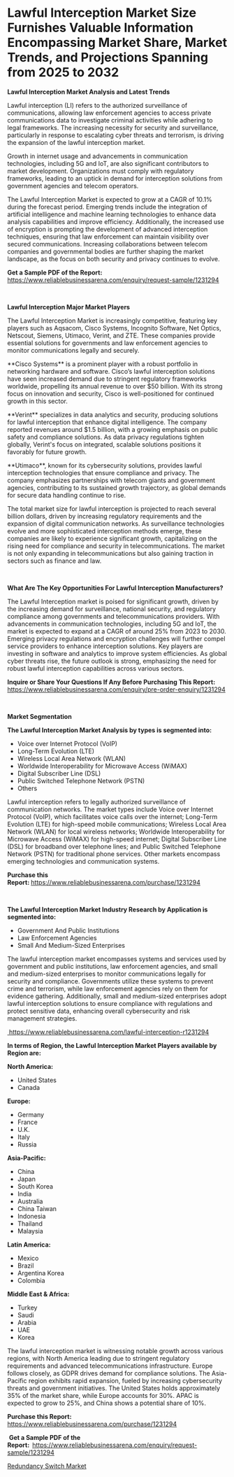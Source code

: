 <p><h1>Lawful Interception Market Size Furnishes Valuable Information Encompassing Market Share, Market Trends, and Projections Spanning from 2025 to 2032</h1></p><p><strong>Lawful Interception Market Analysis and Latest Trends</strong></p>
<p><p>Lawful interception (LI) refers to the authorized surveillance of communications, allowing law enforcement agencies to access private communications data to investigate criminal activities while adhering to legal frameworks. The increasing necessity for security and surveillance, particularly in response to escalating cyber threats and terrorism, is driving the expansion of the lawful interception market. </p><p>Growth in internet usage and advancements in communication technologies, including 5G and IoT, are also significant contributors to market development. Organizations must comply with regulatory frameworks, leading to an uptick in demand for interception solutions from government agencies and telecom operators. </p><p>The Lawful Interception Market is expected to grow at a CAGR of 10.1% during the forecast period. Emerging trends include the integration of artificial intelligence and machine learning technologies to enhance data analysis capabilities and improve efficiency. Additionally, the increased use of encryption is prompting the development of advanced interception techniques, ensuring that law enforcement can maintain visibility over secured communications. Increasing collaborations between telecom companies and governmental bodies are further shaping the market landscape, as the focus on both security and privacy continues to evolve.</p></p>
<p><strong>Get a Sample PDF of the Report:&nbsp;</strong> <a href="https://www.reliablebusinessarena.com/enquiry/request-sample/1231294?utm_campaign=2530&utm_medium=2&utm_source=Github&utm_content=ia&utm_term=08042025&utm_id=lawful-interception">https://www.reliablebusinessarena.com/enquiry/request-sample/1231294</a></p>
<p>&nbsp;</p>
<p><strong>Lawful Interception Major Market Players</strong></p>
<p><p>The Lawful Interception Market is increasingly competitive, featuring key players such as Aqsacom, Cisco Systems, Incognito Software, Net Optics, Netscout, Siemens, Utimaco, Verint, and ZTE. These companies provide essential solutions for governments and law enforcement agencies to monitor communications legally and securely.</p><p>**Cisco Systems** is a prominent player with a robust portfolio in networking hardware and software. Cisco’s lawful interception solutions have seen increased demand due to stringent regulatory frameworks worldwide, propelling its annual revenue to over $50 billion. With its strong focus on innovation and security, Cisco is well-positioned for continued growth in this sector.</p><p>**Verint** specializes in data analytics and security, producing solutions for lawful interception that enhance digital intelligence. The company reported revenues around $1.5 billion, with a growing emphasis on public safety and compliance solutions. As data privacy regulations tighten globally, Verint's focus on integrated, scalable solutions positions it favorably for future growth.</p><p>**Utimaco**, known for its cybersecurity solutions, provides lawful interception technologies that ensure compliance and privacy. The company emphasizes partnerships with telecom giants and government agencies, contributing to its sustained growth trajectory, as global demands for secure data handling continue to rise.</p><p>The total market size for lawful interception is projected to reach several billion dollars, driven by increasing regulatory requirements and the expansion of digital communication networks. As surveillance technologies evolve and more sophisticated interception methods emerge, these companies are likely to experience significant growth, capitalizing on the rising need for compliance and security in telecommunications. The market is not only expanding in telecommunications but also gaining traction in sectors such as finance and law.</p></p>
<p>&nbsp;</p>
<p><strong>What Are The Key Opportunities For Lawful Interception Manufacturers?</strong></p>
<p><p>The Lawful Interception market is poised for significant growth, driven by the increasing demand for surveillance, national security, and regulatory compliance among governments and telecommunications providers. With advancements in communication technologies, including 5G and IoT, the market is expected to expand at a CAGR of around 25% from 2023 to 2030. Emerging privacy regulations and encryption challenges will further compel service providers to enhance interception solutions. Key players are investing in software and analytics to improve system efficiencies. As global cyber threats rise, the future outlook is strong, emphasizing the need for robust lawful interception capabilities across various sectors.</p></p>
<p><strong>Inquire or Share Your Questions If Any Before Purchasing This Report:</strong> <a href="https://www.reliablebusinessarena.com/enquiry/pre-order-enquiry/1231294?utm_campaign=2530&utm_medium=2&utm_source=Github&utm_content=ia&utm_term=08042025&utm_id=lawful-interception">https://www.reliablebusinessarena.com/enquiry/pre-order-enquiry/1231294</a></p>
<p>&nbsp;</p>
<p><strong>Market Segmentation</strong></p>
<p><strong>The Lawful Interception Market Analysis by types is segmented into:</strong></p>
<p><ul><li>Voice over Internet Protocol (VoIP)</li><li>Long-Term Evolution (LTE)</li><li>Wireless Local Area Network (WLAN)</li><li>Worldwide Interoperability for Microwave Access (WiMAX)</li><li>Digital Subscriber Line (DSL)</li><li>Public Switched Telephone Network (PSTN)</li><li>Others</li></ul></p>
<p><p>Lawful interception refers to legally authorized surveillance of communication networks. The market types include Voice over Internet Protocol (VoIP), which facilitates voice calls over the internet; Long-Term Evolution (LTE) for high-speed mobile communications; Wireless Local Area Network (WLAN) for local wireless networks; Worldwide Interoperability for Microwave Access (WiMAX) for high-speed internet; Digital Subscriber Line (DSL) for broadband over telephone lines; and Public Switched Telephone Network (PSTN) for traditional phone services. Other markets encompass emerging technologies and communication systems.</p></p>
<p><strong>Purchase this Report:&nbsp;</strong><a href="https://www.reliablebusinessarena.com/purchase/1231294?utm_campaign=2530&utm_medium=2&utm_source=Github&utm_content=ia&utm_term=08042025&utm_id=lawful-interception">https://www.reliablebusinessarena.com/purchase/1231294</a></p>
<p>&nbsp;</p>
<p><strong>The Lawful Interception Market Industry Research by Application is segmented into:</strong></p>
<p><ul><li>Government And Public Institutions</li><li>Law Enforcement Agencies</li><li>Small And Medium-Sized Enterprises</li></ul></p>
<p><p>The lawful interception market encompasses systems and services used by government and public institutions, law enforcement agencies, and small and medium-sized enterprises to monitor communications legally for security and compliance. Governments utilize these systems to prevent crime and terrorism, while law enforcement agencies rely on them for evidence gathering. Additionally, small and medium-sized enterprises adopt lawful interception solutions to ensure compliance with regulations and protect sensitive data, enhancing overall cybersecurity and risk management strategies.</p></p>
<p><a href="https://www.reliablebusinessarena.com/lawful-interception-r1231294?utm_campaign=2530&utm_medium=2&utm_source=Github&utm_content=ia&utm_term=08042025&utm_id=lawful-interception">&nbsp;https://www.reliablebusinessarena.com/lawful-interception-r1231294</a></p>
<p><strong>In terms of Region, the Lawful Interception Market Players available by Region are:</strong></p>
<p>
    <p> <strong> North America: </strong>
        <ul>
            <li>United States</li>
            <li>Canada</li>
        </ul>
        </p> 
    <p> <strong> Europe: </strong>
        <ul>
            <li>Germany</li>
            <li>France</li>
            <li>U.K.</li>
            <li>Italy</li>
            <li>Russia</li>
        </ul>
        </p> 
    <p> <strong> Asia-Pacific: </strong>
        <ul>
            <li>China</li>
            <li>Japan</li>
            <li>South Korea</li>
            <li>India</li>
            <li>Australia</li>
            <li>China Taiwan</li>
            <li>Indonesia</li>
            <li>Thailand</li>
            <li>Malaysia</li>
        </ul>
        </p> 
    <p> <strong> Latin America: </strong>
        <ul>
            <li>Mexico</li>
            <li>Brazil</li>
            <li>Argentina Korea</li>
            <li>Colombia</li>
        </ul>
        </p> 
    <p> <strong> Middle East & Africa: </strong>
        <ul>
            <li>Turkey</li>
            <li>Saudi</li>
            <li>Arabia</li>
            <li>UAE</li>
            <li>Korea</li>
        </ul>
    </p>
    </p>
<p><p>The lawful interception market is witnessing notable growth across various regions, with North America leading due to stringent regulatory requirements and advanced telecommunications infrastructure. Europe follows closely, as GDPR drives demand for compliance solutions. The Asia-Pacific region exhibits rapid expansion, fueled by increasing cybersecurity threats and government initiatives. The United States holds approximately 35% of the market share, while Europe accounts for 30%. APAC is expected to grow to 25%, and China shows a potential share of 10%.</p></p>
<p><strong>Purchase this Report: </strong><a href="https://www.reliablebusinessarena.com/purchase/1231294?utm_campaign=2530&utm_medium=2&utm_source=Github&utm_content=ia&utm_term=08042025&utm_id=lawful-interception">https://www.reliablebusinessarena.com/purchase/1231294</a></p>
<p>&nbsp;<strong>Get a Sample PDF of the Report:&nbsp;&nbsp;</strong><a href="https://www.reliablebusinessarena.com/enquiry/request-sample/1231294?utm_campaign=2530&utm_medium=2&utm_source=Github&utm_content=ia&utm_term=08042025&utm_id=lawful-interception">https://www.reliablebusinessarena.com/enquiry/request-sample/1231294</a></p>
<p><strong></strong></p>
<p><p><a href="https://github.com/ParvinKhatun77/Market-Research-Report-List-2/blob/main/redundancy-switch-market.md?utm_campaign=2530&utm_medium=2&utm_source=Github&utm_content=ia&utm_term=08042025&utm_id=lawful-interception">Redundancy Switch Market</a></p></p>